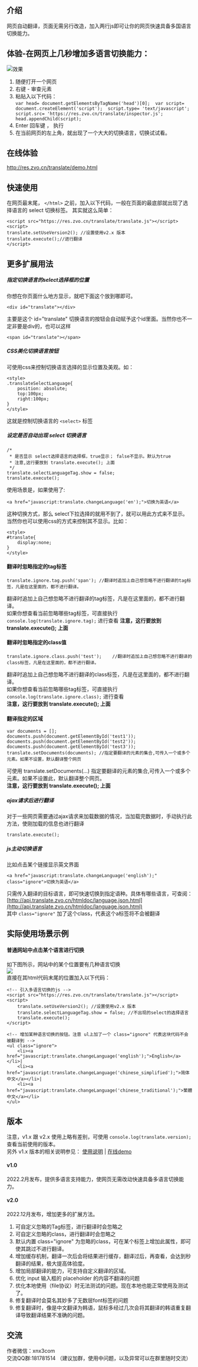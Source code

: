 
## 介绍
网页自动翻译，页面无需另行改造，加入两行js即可让你的网页快速具备多国语言切换能力。   

## 体验-在网页上几秒增加多语言切换能力：
![效果](http://cdn.weiunity.com/site/341/news/9a7228aaae28475996da9026b93356c8.gif "")

1. 随便打开一个网页
2. 右键 - 审查元素
3. 粘贴入以下代码：	  
	```` var head= document.getElementsByTagName('head')[0];  var script= document.createElement('script');  script.type= 'text/javascript';  script.src= 'https://res.zvo.cn/translate/inspector.js';  head.appendChild(script);  ````
4. Enter 回车键 ， 执行
5. 在当前网页的左上角，就出现了一个大大的切换语言，切换试试看。

## 在线体验
http://res.zvo.cn/translate/demo.html

## 快速使用
在网页最末尾， ````</html>```` 之前，加入以下代码，一般在页面的最底部就出现了选择语言的 select 切换标签。 其实就这么简单：

````
<script src="https://res.zvo.cn/translate/translate.js"></script>
<script>
translate.setUseVersion2(); //设置使用v2.x 版本
translate.execute();//进行翻译 
</script>
````

## 更多扩展用法

##### 指定切换语言的select选择框的位置
你想在你页面什么地方显示，就吧下面这个放到哪即可。

````
<div id="translate"></div>
````

主要是这个 id="translate" 切换语言的按钮会自动赋予这个id里面。当然你也不一定非要是div的，也可以这样

````
<span id="translate"></span>
````

##### CSS美化切换语言按钮
可使用css来控制切换语言选择的显示位置及美观。如：

````
<style>
.translateSelectLanguage{
	position: absolute;
	top:100px;
	right:100px;
}
</style>
````
这就是控制切换语言的 ``<select>`` 标签

##### 设定是否自动出现 select 切换语言

````
/*
 * 是否显示 select选择语言的选择框，true显示； false不显示。默认为true
 * 注意,这行要放到 translate.execute(); 上面
 */
translate.selectLanguageTag.show = false;
translate.execute();
````

使用场景是，如果使用了:  

````
<a href="javascript:translate.changeLanguage('en');">切换为英语</a>
````

这种切换方式，那么 select下拉选择的就用不到了，就可以用此方式来不显示。  
当然你也可以使用css的方式来控制其不显示。比如：   

````
<style>
#translate{
	display:none;
}
</style>
````

#### 翻译时忽略指定的tag标签

````
translate.ignore.tag.push('span'); //翻译时追加上自己想忽略不进行翻译的tag标签，凡是在这里面的，都不进行翻译。
````
翻译时追加上自己想忽略不进行翻译的tag标签，凡是在这里面的，都不进行翻译。  
如果你想查看当前忽略哪些tag标签，可直接执行 ```` console.log(translate.ignore.tag); ```` 进行查看
**注意，这行要放到 translate.execute(); 上面**

#### 翻译时忽略指定的class值

````
translate.ignore.class.push('test');	//翻译时追加上自己想忽略不进行翻译的class标签，凡是在这里面的，都不进行翻译。
````
翻译时追加上自己想忽略不进行翻译的class标签，凡是在这里面的，都不进行翻译。  
如果你想查看当前忽略哪些tag标签，可直接执行 ```` console.log(translate.ignore.class); ```` 进行查看  
**注意，这行要放到 translate.execute(); 上面**

#### 翻译指定的区域

````
var documents = [];
documents.push(document.getElementById('test1'));
documents.push(document.getElementById('test2'));
documents.push(document.getElementById('test3'));
translate.setDocuments(documents); //指定要翻译的元素的集合,可传入一个或多个元素。如果不设置，默认翻译整个网页
````

可使用 translate.setDocuments(...) 指定要翻译的元素的集合,可传入一个或多个元素。如果不设置此，默认翻译整个网页。  
**注意，这行要放到 translate.execute(); 上面**

##### ajax请求后进行翻译
对于一些网页需要通过ajax请求来加载数据的情况，当加载完数据时，手动执行此方法，使刚加载的信息也进行翻译

````
translate.execute();
````

##### js主动切换语言
比如点击某个链接显示英文界面

````
<a href="javascript:translate.changeLanguage('english');" class="ignore">切换为英语</a>
````

只需传入翻译的目标语言，即可快速切换到指定语种。具体有哪些语言，可查阅： [http://api.translate.zvo.cn/htmldoc/language.json.html](http://api.translate.zvo.cn/htmldoc/language.json.html)  
其中 ````class="ignore"```` 加了这个class，代表这个a标签将不会被翻译 


## 实际使用场景示例
#### 普通网站中点击某个语言进行切换
如下图所示，网站中的某个位置要有几种语言切换  
![](http://cdn.weiunity.com/site/341/news/43b838ea6ad041898037eaaaf5802776.png)  
直接在其html代码末尾的位置加入以下代码：  

````
<!-- 引入多语言切换的js -->
<script src="https://res.zvo.cn/translate/translate.js"></script>
<script>
	translate.setUseVersion2(); //设置使用v2.x 版本
	translate.selectLanguageTag.show = false; //不出现的select的选择语言
	translate.execute();
</script>

<!-- 增加某种语言切换的按钮。注意 ul上加了一个 class="ignore" 代表这块代码不会被翻译到 -->
<ul class="ignore">
	<li><a href="javascript:translate.changeLanguage('english');">English</a></li>|
	<li><a href="javascript:translate.changeLanguage('chinese_simplified');">简体中文</a></li>|
	<li><a href="javascript:translate.changeLanguage('chinese_traditional');">繁體中文</a></li>
</ul>
````

## 版本
注意，v1.x 跟 v2.x 使用上略有差别，可使用 ````console.log(translate.version);```` 查看当前使用的版本。  
另外 v1.x 版本的相关说明参见： [使用说明](v1.md) | [在线demo](https://res.zvo.cn/translate/demo_v1.html)

#### v1.0
2022.2月发布，提供多语言支持能力，使网页无需改动快速具备多语言切换能力。

#### v2.0
2022.12月发布，增加更多的扩展方法。  
1. 可自定义忽略的Tag标签，进行翻译时会忽略之
2. 可自定义忽略的class，进行翻译时会忽略之
3. 默认内置 class="ignore" 为忽略的class，可在某个标签上增加此属性，即可使其跳过不进行翻译。
4. 增加缓存机制，翻译一次后会将结果进行缓存，翻译过后，再查看，会达到秒翻译的结果，极大提高体验度。
5. 增加局部翻译的能力，可支持自定义翻译的区域。
6. 优化 input 输入框的 placeholder 的内容不翻译的问题
7. 优化本地使用（file协议）时无法测试的问题。现在本地也能正常使用及测试了。
8. 修复翻译时会莫名其妙多了无数层font标签的问题
9. 修复翻译时，像是中文翻译为韩语，鼠标多经过几次会将其翻译的韩语重复翻译导致翻译结果不准确的问题。


## 交流
作者微信：xnx3com  
交流QQ群:181781514  （建议加群，使用中问题，以及异常可以在群里随时交流）
